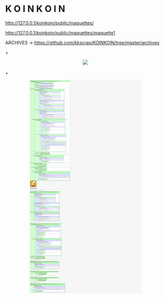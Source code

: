 <h1>K O I N K O I N</h1>

http://127.0.0.1/koinkoin/public/maquettes/

http://127.0.0.1/koinkoin/public/maquettes/maquette1

ARCHIVES -> 
https://github.com/kkscrap/KOINKOIN/tree/master/archives

+<p align="center"><img src="https://github.com/kkscrap/KOINKOIN/blob/master/screenshot_index_2017-08-03_11-07-59.jpg" width="350"/></p>

+<p align="center"><img src="https://github.com/kkscrap/KOINKOIN/blob/master/archives/20170803_koinkoin_screenshot_avec_resultat_xpath.jpg" width="350"/></p>
